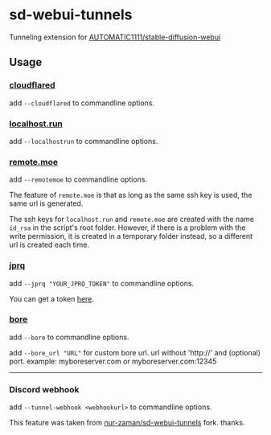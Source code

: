 # sd-webui-tunnels

Tunneling extension for [AUTOMATIC1111/stable-diffusion-webui](https://github.com/AUTOMATIC1111/stable-diffusion-webui)

## Usage

### [cloudflared](https://try.cloudflare.com/)

add `--cloudflared` to commandline options.

### [localhost.run](https://localhost.run/)

add `--localhostrun` to commandline options.

### [remote.moe](https://github.com/fasmide/remotemoe)

add `--remotemoe` to commandline options.

The feature of `remote.moe` is that as long as the same ssh key is used, the same url is generated.

The ssh keys for `localhost.run` and `remote.moe` are created with the name `id_rsa` in the script's root folder. However, if there is a problem with the write permission, it is created in a temporary folder instead, so a different url is created each time.

### [jprq](https://github.com/azimjohn/jprq)

add `--jprq "YOUR_JPRQ_TOKEN"` to commandline options.

You can get a token [here](https://jprq.io/auth).

### [bore](https://github.com/ekzhang/bore)

add `--bore` to commandline options.

add `--bore_url "URL"` for custom bore url. url without 'http://' and (optional) port. example: myboreserver.com or myboreserver.com:12345

-----
### Discord webhook

add `--tunnel-webhook <webhookurl>` to commandline options.

This feature was taken from [nur-zaman/sd-webui-tunnels](https://github.com/nur-zaman/sd-webui-tunnels) fork. thanks.
